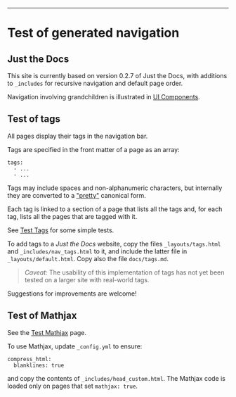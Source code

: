 ---

Test of generated navigation
============================

Just the Docs
-------------

This site is currently based on version 0.2.7 of Just the Docs,
with additions to `_includes` for recursive navigation and default page order.

Navigation involving grandchildren is illustrated in 
[UI Components](https://pdmosses.github.io/test-nav/docs/ui-components).


Test of tags
------------

All pages display their tags in the navigation bar.

Tags are specified in the front matter of a page as an array:
```
tags:
  - ...
  - ...
```
Tags may include spaces and non-alphanumeric characters,
but internally they are converted to a 
["pretty"](https://jekyllrb.com/docs/liquid/filters/#options-for-the-slugify-filter)
 canonical form.
 
Each tag is linked to a section of a page that lists all the tags and,
for each tag, lists all the pages that are tagged with it.

See [Test Tags](https://pdmosses.github.io/test-nav/docs/test-tags/) for some simple tests.

To add tags to a _Just the Docs_ website, copy the files `_layouts/tags.html`
and `_includes/nav_tags.html` to it, and include the latter file in
`_layouts/default.html`.
Copy also the file `docs/tags.md`.

> _Caveat:_ The usability of this implementation of tags has not yet been tested
> on a larger site with real-world tags.

Suggestions for improvements are welcome! 


Test of Mathjax
---------------

See the [Test Mathjax](https://pdmosses.github.io/test-nav/docs/Mathjax) page.

To use Mathjax, update `_config.yml` to ensure:
```
compress_html:
  blanklines: true
```
and copy the contents of `_includes/head_custom.html`.
The Mathjax code is loaded only on pages that set `mathjax: true`.
